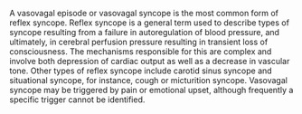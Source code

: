 A vasovagal episode or vasovagal syncope is the most common form of reflex syncope. Reflex syncope is a general term used to describe types of syncope resulting from a failure in autoregulation of blood pressure, and ultimately, in cerebral perfusion pressure resulting in transient loss of consciousness. The mechanisms responsible for this are complex and involve both depression of cardiac output as well as a decrease in vascular tone. Other types of reflex syncope include carotid sinus syncope and situational syncope, for instance, cough or micturition syncope. Vasovagal syncope may be triggered by pain or emotional upset, although frequently a specific trigger cannot be identified.